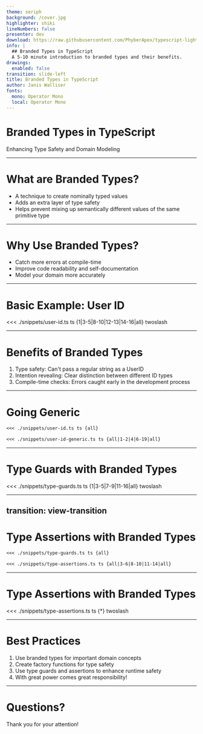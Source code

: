 ```yaml
---
theme: seriph
background: /cover.jpg
highlighter: shiki
lineNumbers: false
presenter: dev
download: https://raw.githubusercontent.com/PhyberApex/typescript-lightning-talks/main/01-branded-types/01-branded-types.pdf
info: |
  ## Branded Types in TypeScript
  A 5-10 minute introduction to branded types and their benefits.
drawings:
  enabled: false
transition: slide-left
title: Branded Types in TypeScript
author: Janis Walliser
fonts:
  mono: Operator Mono
  local: Operator Mono
---
```


# Branded Types in TypeScript
Enhancing Type Safety and Domain Modeling

<!--
- Welcome everyone to this talk on Branded Types in TypeScript
- This is inspired by the Security Lunch and Learn from Tuesday DDD
- We'll explore how this technique can significantly improve our type safety and domain modeling
- By the end, you'll understand what branded types are, why they're useful, and how to implement them
-->

---

# What are Branded Types?

- A technique to create nominally typed values
- Adds an extra layer of type safety
- Helps prevent mixing up semantically different values of the same primitive type

<!--
- Branded types are a way to create unique types from existing types
- They allow us to distinguish between values that might have the same base type but different semantic meanings
- For example, distinguishing between a user ID and an order ID, even though both might be strings
-->

---

# Why Use Branded Types?

- Catch more errors at compile-time
- Improve code readability and self-documentation
- Model your domain more accurately

<!--
- Branded types help us catch errors earlier in the development process
- They make our code more self-documenting by clearly indicating the purpose of each value
- This technique allows us to model our domain more accurately, reflecting real-world distinctions in our type system
-->

---

# Basic Example: User ID

<<< ./snippets/user-id.ts ts {1|3-5|8-10|12-13|14-16|all} twoslash

<!--
- Here's a basic example of a branded type for a User ID
- We create a UserID type that's a intersection of string with and an object with an additional 'brand' property
- This can never exist. No object satisfies this
- The createUserID function acts as a type guard, ensuring we're creating valid UserIDs
- The deleteUser function now only accepts UserIDs, not any string
- If we try to call our deleteUser function we get an error (show wront type)
- We cann call our "type guard" function and then we get the correct type (show!)
-->

---

# Benefits of Branded Types

1. Type safety: Can't pass a regular string as a UserID
2. Intention revealing: Clear distinction between different ID types
3. Compile-time checks: Errors caught early in the development process

<!--
- Let's discuss the benefits we get from using branded types
- We get improved type safety - TypeScript won't let us pass a regular string where a UserID is expected
- Our code becomes more intention-revealing - it's clear when we're dealing with specific types of IDs
- Many errors are caught at compile-time, saving us from runtime bugs
- This of course is not very intuative
- We can make this more generic and reusable - DRY!
-->

---

# Going Generic

````md magic-move
<<< ./snippets/user-id.ts ts {all}

<<< ./snippets/user-id-generic.ts ts {all|1-2|4|6-19|all}
````

<!--
- This is what we had...and now we get...this
- We define a generic Brand type with two generic parameters and some TypeScript magic
- The rest of the code stays as before and still works as expected
- But what if we want to make some checks instead of just creating something? Type Guard functions to the rescue!
-->

---

# Type Guards with Branded Types

<<< ./snippets/type-guards.ts ts {1|3-5|7-9|11-16|all} twoslash

<!--
- First we create our branded type (old way) for less verbosity
- Next up is a type guard function
- Type guards are functions that perform runtime checks to ensure type safety
- Here, isEmailAddress checks if a value is a valid email address
- The if statement demonstrates how we can use the type guard in practice (show!)
-->

---
transition: view-transition
---

# Type Assertions with Branded Types

````md magic-move
<<< ./snippets/type-guards.ts ts {all}

<<< ./snippets/type-assertions.ts ts {all|3-6|8-10|11-14|all}
````

<!--
- This is what we had with "simple" type guards
- This is what we would have with type assertions
- Pretty much the same thing but we have an addtional "asserts" and the implementation is now throwing an exception
-->

---

# Type Assertions with Branded Types

<<< ./snippets/type-assertions.ts ts {*} twoslash

<!--
- SHOW how the types are working
-->

---

# Best Practices

1. Use branded types for important domain concepts
2. Create factory functions for type safety
3. Use type guards and assertions to enhance runtime safety
4. With great power comes great responsibility!

<!--
- Let's recap some best practices when working with branded types
- Use them for important domain concepts where mixing types could lead to errors
- Always create factory functions to ensure type safety when creating branded types
- Use type guards and assertions to add runtime checks to your branded types
- But remember, use them judiciously - they add complexity, so use them where they provide clear benefits
-->

---

# Questions?

Thank you for your attention!

<!--
- Thank you all for your attention!
- I hope this talk has given you a good understanding of branded types and how they can be used in TypeScript
- Are there any questions? I'd be happy to discuss further or clarify any points.
-->
